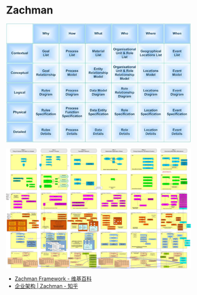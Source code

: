 # Zachman

![The Zachman Framework of Enterprise Architecture](images/The_Zachman_Framework_of_Enterprise_Architecture.jpeg)

![VA EA Meta-Model Cell Details Enlarged](imags/../images/VA_EA_Meta-Model_Cell_Details_Enlarged.jpeg)

- [Zachman Framework - 维基百科](https://en.wikipedia.org/wiki/Zachman_Framework)
- [企业架构 | Zachman - 知乎](https://zhuanlan.zhihu.com/p/83531338)